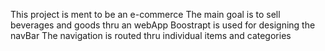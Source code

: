 This project is ment to be an e-commerce
The main goal is to sell beverages and goods thru an webApp
Boostrapt is used for designing the navBar
The navigation is routed thru individual items and categories
